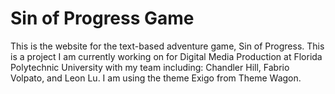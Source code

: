 # Sin of Progress Game
This is the website for the text-based adventure game, Sin of Progress. This is a project I am currently working on for Digital Media Production at Florida Polytechnic University with my team including: Chandler Hill, Fabrio Volpato, and Leon Lu. I am using the theme Exigo from Theme Wagon.
